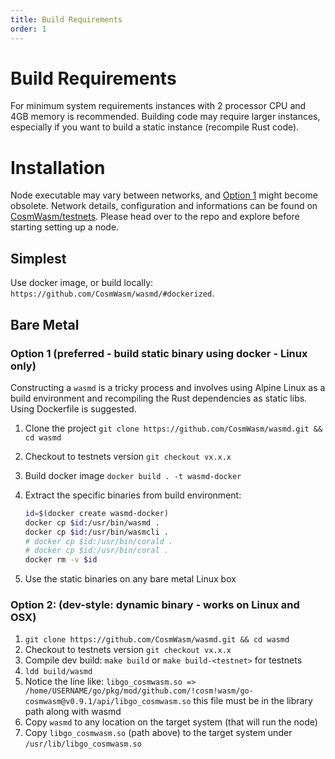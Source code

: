 ```yaml
---
title: Build Requirements
order: 1
---
```


# Build Requirements

For minimum system requirements instances with 2 processor CPU and 4GB memory is recommended.
Building code may require larger instances, especially if you want to build a static instance (recompile Rust code).

# Installation

Node executable may vary between networks, and [Option 1](#option-1-preferred-build-static-binary-using-docker-linux-only)
might become obsolete. Network details, configuration and informations can be found on [CosmWasm/testnets](https://github.com/CosmWasm/testnets). Please head over to the repo and explore before starting setting up a node.

## Simplest

Use docker image, or build locally: `https://github.com/CosmWasm/wasmd/#dockerized`.

## Bare Metal

### Option 1 (preferred - build static binary using docker - Linux only)

Constructing a `wasmd` is a tricky process and involves using Alpine Linux as a build environment and recompiling the Rust dependencies as static libs.
Using Dockerfile is suggested.

1. Clone the project `git clone https://github.com/CosmWasm/wasmd.git && cd wasmd`
2. Checkout to testnets version `git checkout vx.x.x`
3. Build docker image `docker build . -t wasmd-docker`
4. Extract the specific binaries from build environment:

   ```sh
   id=$(docker create wasmd-docker)
   docker cp $id:/usr/bin/wasmd .
   docker cp $id:/usr/bin/wasmcli .
   # docker cp $id:/usr/bin/corald .
   # docker cp $id:/usr/bin/coral .
   docker rm -v $id
   ```

5. Use the static binaries on any bare metal Linux box

### Option 2: (dev-style: dynamic binary - works on Linux and OSX)

1. `git clone https://github.com/CosmWasm/wasmd.git && cd wasmd`
2. Checkout to testnets version `git checkout vx.x.x`
3. Compile dev build: `make build` or `make build-<testnet>` for testnets
4. `ldd build/wasmd`
5. Notice the line like: `libgo_cosmwasm.so => /home/USERNAME/go/pkg/mod/github.com/!cosm!wasm/go-cosmwasm@v0.9.1/api/libgo_cosmwasm.so`
   this file must be in the library path along with wasmd
6. Copy `wasmd` to any location on the target system (that will run the node)
7. Copy `libgo_cosmwasm.so` (path above) to the target system under `/usr/lib/libgo_cosmwasm.so`
